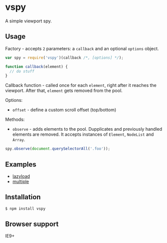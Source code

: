 vspy
====
A simple viewport spy.

Usage
-----
Factory - accepts `2` parameters: a `callback` and an optional `options` object.
```js
var spy = require('vspy')(callback /*, [options] */);

function callback(element) {
  // do stuff
}
```

Callback function - called once for each `element`, right after it reaches the viewport. After that, `element` gets removed from the pool.

Options:
- `offset` - define a custom scroll offset (top/bottom)

Methods: 
- `observe` - adds elements to the pool. Dupplicates and previously handled elements are removed. It accepts instances of `Element`, `NodeList` and `Array`.
```js
spy.observe(document.querySelectorAll('.foo'));
```

Examples
--------
- [lazyload](http://rkrupinski.github.io/vspy/demo/lazyload)
- [multiple](http://rkrupinski.github.io/vspy/demo/multiple)

Installation
------------
```bash
$ npm install vspy
```

Browser support
---------------
IE9+